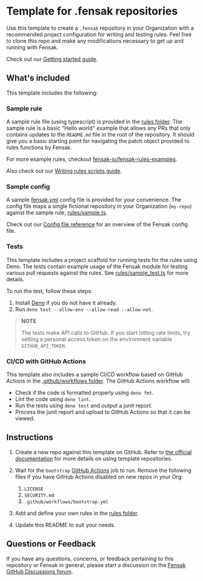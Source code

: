 # Template for .fensak repositories

Use this template to create a `.fensak` repository in your Organization with a recommended project configuration for
writing and testing rules. Feel free to clone this repo and make any modifications necessary to get up and running with
Fensak.

Check out our [Getting started guide](https://docs.fensak.io/docs/getting-started/).


## What's included

This template includes the following:

### Sample rule

A sample rule file (using typescript) is provided in the [rules folder](/rules). The sample rule is a basic "Hello
world" example that allows any PRs that only contains updates to the `README.md` file in the root of the repository. It
should give you a basic starting point for navigating the patch object provided to rules functions by Fensak.

For more example rules, checkout
[fensak-io/fensak-rules-examples](https://github.com/fensak-io/fensak-rules-examples).

Also check out our [Writing rules scripts guide](https://docs.fensak.io/docs/writing-rules/).

### Sample config

A sample [fensak.yml](/fensak.yml) config file is provided for your convenience. The config file maps a single fictional
repository in your Organization (`my-repo`) against the sample rule, [rules/sample.ts](/rules/sample.ts).

Check out our [Config file reference](https://docs.fensak.io/docs/config-reference/) for an overview of the Fensak
config file.

### Tests

This template includes a project scaffold for running tests for the rules using Deno. The tests contain example usage of
the Fensak module for testing various pull requests against the rules. See [rules/sample_test.ts](/rules/sample_test.ts)
for more details.

To run the test, follow these steps:

1. Install [Deno](https://deno.com/) if you do not have it already.
1. Run `deno test --allow-env --allow-read --allow-net`.

> **NOTE**
>
> The tests make API calls to GitHub. If you start hitting rate limits, try setting a personal access token on the
> environment variable `GITHUB_API_TOKEN`.

### CI/CD with GitHub Actions

This template also includes a sample CI/CD workflow based on GitHub Actions in the [.github/workflows
folder](/.github/workflows). The GitHub Actions workflow will:

- Check if the code is formatted properly using `deno fmt`.
- Lint the code using `deno lint`.
- Run the tests using `deno test` and output a junit report.
- Process the junit report and upload to GitHub Actions so that it can be viewed.


## Instructions

1. Create a new repo against this template on GitHub. Refer to [the official
   documentation](https://docs.github.com/en/repositories/creating-and-managing-repositories/creating-a-repository-from-a-template)
   for more details on using template repositories.
1. Wait for the `bootstrap` [GitHub Actions](https://docs.github.com/en/actions) job to run. Remove the following files
   if you have GitHub Actions disabled on new repos in your Org:
     1. `LICENSE`
     1. `SECURITY.md`
     1. `.github/workflows/bootstrap.yml`

1. Add and define your own rules in the [rules folder](/rules).
1. Update this README to suit your needs.


## Questions or Feedback

If you have any questions, concerns, or feedback pertaining to this repository or Fensak in general, please start a
discussion on the [Fensak GitHub Discussions forum](https://github.com/orgs/fensak-io/discussions).
